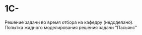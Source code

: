 # 1C-
Решение задачи во время отбора на кафедру (недоделано).  
Попытка жадного моделирования решения задачи "Пасьянс"
